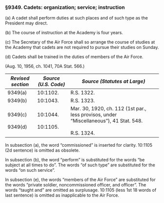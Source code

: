 ### §9349. Cadets: organization; service; instruction ###

(a) A cadet shall perform duties at such places and of such type as the President may direct.

(b) The course of instruction at the Academy is four years.

(c) The Secretary of the Air Force shall so arrange the course of studies at the Academy that cadets are not required to pursue their studies on Sunday.

(d) Cadets shall be trained in the duties of members of the Air Force.

(Aug. 10, 1956, ch. 1041, 70A Stat. 566.)

|   *Revised section*    |   *Source (U.S. Code)*   |                                       *Source (Statutes at Large)*                                       |
|------------------------|--------------------------|----------------------------------------------------------------------------------------------------------|
|        9349(a)         |         10:1102.         |                                                R.S. 1322.                                                |
|        9349(b)         |         10:1043.         |                                                R.S. 1323.                                                |
|9349(c)<br/><br/>9349(d)|10:1044.<br/><br/>10:1105.|Mar. 30, 1920, ch. 112 (1st par., less provisos, under “Miscellaneous”), 41 Stat. 548.<br/><br/>R.S. 1324.|

In subsection (a), the word “commissioned” is inserted for clarity. 10:1105 (2d sentence) is omitted as obsolete.

In subsection (b), the word “perform” is substituted for the words “be subject at all times to do”. The words “of such type” are substituted for the words “on such service”.

In subsection (e), the words “members of the Air Force” are substituted for the words “private soldier, noncommissioned officer, and officer”. The words “taught and” are omitted as surplusage. 10:1105 (less 1st 18 words of last sentence) is omitted as inapplicable to the Air Force.